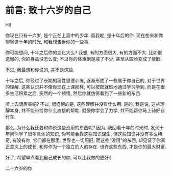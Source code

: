 # 前言: 致十六岁的自己


Hi!

你现在只有十六岁, 是个正在上高中的少年. 而我呢, 是十年后的你. 现在想来和你聊聊这十年的时光, 和我想告诉你的一些事.

你可能想问, 十年之后你的变化大么? 我想, 有的方面很大, 有的方面不大. 比如很遗憾的, 你的身高没怎么变; 不过你的体重倒是减了不少, 甚至从圆脸变成了瘦脸. 

不过, 我最想和你说的, 并不是这些. 

十年之后, 你经过了长期的理性思维训练, 逐渐形成了一些属于你自己的, 对于世界的理解. 这些认识并不像你现在上课那样, 可以按部就班地通过学习学到, 而是在很多生活积累之后, 突然的一个顿悟, 然后你就仿佛看到了一些新的东西.

听上去很厉害吧? 不过, 很遗憾的是, 这些理解并没有什么用. 是的, 我是说, 这些理解本身, 并不能带给你什么直接的帮助. 就像你学会了力学, 并不能帮你马上骑好自行车. 

那么, 为什么我还要和你说这些没用的东西呢? 因为, 我回看十年的时光时, 发现十年间你学了很多具体的知识, 你可能会靠这些知识谋生, 但这些知识并没有多么稀奇, 有没有你, 它们都在那里, 世界也一切照旧; 而这些"没用"的东西, 却见证了你真正意义上的成长, 和你作为一个独立的人的存在. 也许这些东西, 才是你的最大财富.

好了, 希望早点看到自己成长的你, 可以比我做的更好:)

二十六岁的你